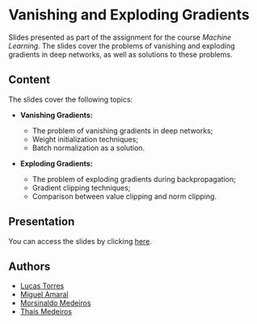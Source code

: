 # Vanishing and Exploding Gradients

Slides presented as part of the assignment for the course *Machine Learning*. The slides cover the problems of vanishing and exploding gradients in deep networks, as well as solutions to these problems.

## Content

The slides cover the following topics:

- **Vanishing Gradients:**
  - The problem of vanishing gradients in deep networks;
  - Weight initialization techniques;
  - Batch normalization as a solution.

- **Exploding Gradients:**
  - The problem of exploding gradients during backpropagation;
  - Gradient clipping techniques;
  - Comparison between value clipping and norm clipping.

## Presentation

You can access the slides by clicking [here](https://github.com/thaisaraujom/machine-learning/blob/main/presentation/vanishing_and_exploding_gradients.pdf).

## Authors

- [Lucas Torres](https://github.com/Lucastmarques)
- [Miguel Amaral](https://github.com/MiguelEuripedes)
- [Morsinaldo Medeiros](https://github.com/Morsinaldo)
- [Thaís Medeiros](https://github.com/thaisaraujom)
